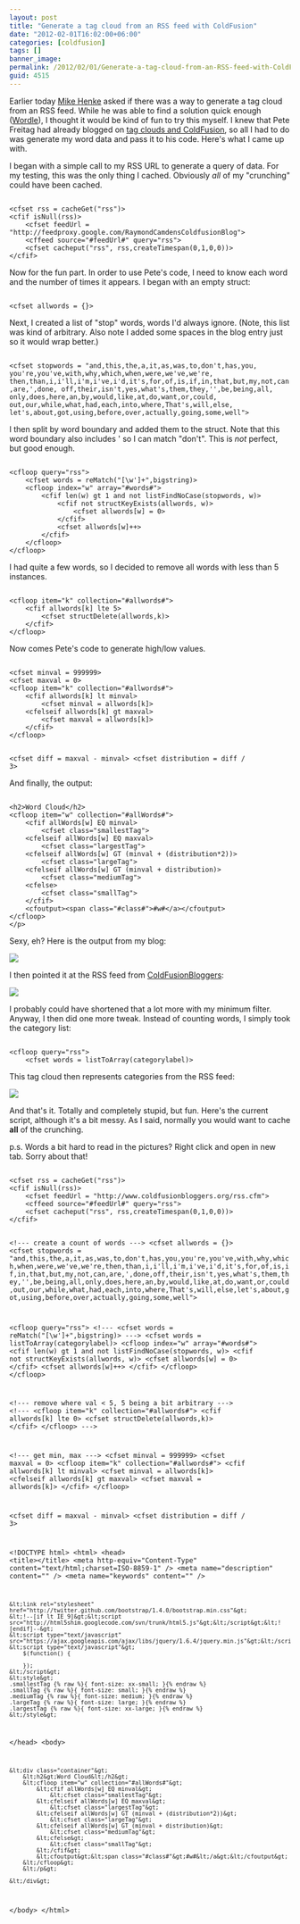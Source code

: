 ```yaml
---
layout: post
title: "Generate a tag cloud from an RSS feed with ColdFusion"
date: "2012-02-01T16:02:00+06:00"
categories: [coldfusion]
tags: []
banner_image: 
permalink: /2012/02/01/Generate-a-tag-cloud-from-an-RSS-feed-with-ColdFusion
guid: 4515
---
```


Earlier today <a href="http://henke.ws/">Mike Henke</a> asked if there was a way to generate a tag cloud from an RSS feed. While he was able to find a solution quick enough (<a href="http://www.wordle.net">Wordle</a>), I thought it would be kind of fun to try this myself. I knew that Pete Freitag had already blogged on <a href="http://www.petefreitag.com/item/396.cfm">tag clouds and ColdFusion</a>, so all I had to do was generate my word data and pass it to his code. Here's what I came up with.
<!--more-->
<p>

I began with a simple call to my RSS URL to generate a query of data. For my testing, this was the only thing I cached. Obviously <i>all</i> of my "crunching" could have been cached. 

<p>

<code>
&lt;cfset rss = cacheGet("rss")&gt;
&lt;cfif isNull(rss)&gt;
	&lt;cfset feedUrl = "http://feedproxy.google.com/RaymondCamdensColdfusionBlog"&gt;
	&lt;cffeed source="#feedUrl#" query="rss"&gt;
	&lt;cfset cacheput("rss", rss,createTimespan(0,1,0,0))&gt;
&lt;/cfif&gt;
</code>

<p>

Now for the fun part. In order to use Pete's code, I need to know each word and the number of times it appears. I began with an empty struct:

<p>

<code>
&lt;cfset allwords = {}&gt;
</code>

<p>

Next, I created a list of "stop" words, words I'd always ignore. (Note, this list was kind of arbitrary. Also note I added some spaces in the blog entry just so it would wrap better.)

<p>

<code>
&lt;cfset stopwords = "and,this,the,a,it,as,was,to,don't,has,you, you're,you've,with,why,which,when,were,we've,we're, then,than,i,i'll,i'm,i've,i'd,it's,for,of,is,if,in,that,but,my,not,can,are,',done, off,their,isn't,yes,what's,them,they,'',be,being,all, only,does,here,an,by,would,like,at,do,want,or,could, out,our,while,what,had,each,into,where,That's,will,else, let's,about,got,using,before,over,actually,going,some,well"&gt;
</code>

<p>

I then split by word boundary and added them to the struct. Note that this word boundary also includes ' so I can match "don't". This is <i>not</i> perfect, but good enough.

<p>

<code>
&lt;cfloop query="rss"&gt;
	&lt;cfset words = reMatch("[\w']+",bigstring)&gt;
	&lt;cfloop index="w" array="#words#"&gt;
		&lt;cfif len(w) gt 1 and not listFindNoCase(stopwords, w)&gt;
			&lt;cfif not structKeyExists(allwords, w)&gt;
				&lt;cfset allwords[w] = 0&gt;
			&lt;/cfif&gt;
			&lt;cfset allwords[w]++&gt;
		&lt;/cfif&gt;
	&lt;/cfloop&gt;
&lt;/cfloop&gt;	
</code>

<p>

I had quite a few words, so I decided to remove all words with less than 5 instances.

<p>

<code>
&lt;cfloop item="k" collection="#allwords#"&gt;
	&lt;cfif allwords[k] lte 5&gt;
		&lt;cfset structDelete(allwords,k)&gt;
	&lt;/cfif&gt;
&lt;/cfloop&gt;
</code>

<p>

Now comes Pete's code to generate high/low values.

<p>

<code>
&lt;cfset minval = 999999&gt;
&lt;cfset maxval = 0&gt;
&lt;cfloop item="k" collection="#allwords#"&gt;
	&lt;cfif allwords[k] lt minval&gt;
		&lt;cfset minval = allwords[k]&gt;
	&lt;cfelseif allwords[k] gt maxval&gt;
		&lt;cfset maxval = allwords[k]&gt;
	&lt;/cfif&gt;
&lt;/cfloop&gt;

&lt;cfset diff = maxval - minval&gt;
&lt;cfset distribution = diff / 3&gt;
</code>

<p>

And finally, the output:

<p>

<code>
&lt;h2&gt;Word Cloud&lt;/h2&gt;
&lt;cfloop item="w" collection="#allWords#"&gt;
	&lt;cfif allWords[w] EQ minval&gt;
		&lt;cfset class="smallestTag"&gt;
	&lt;cfelseif allWords[w] EQ maxval&gt;
		&lt;cfset class="largestTag"&gt;
	&lt;cfelseif allWords[w] GT (minval + (distribution*2))&gt;
		&lt;cfset class="largeTag"&gt;
	&lt;cfelseif allWords[w] GT (minval + distribution)&gt;
		&lt;cfset class="mediumTag"&gt;
	&lt;cfelse&gt;
		&lt;cfset class="smallTag"&gt;
	&lt;/cfif&gt;
	&lt;cfoutput&gt;&lt;span class="#class#"&gt;#w#&lt;/a&gt;&lt;/cfoutput&gt;
&lt;/cfloop&gt;
&lt;/p&gt;
</code>

<p>

Sexy, eh? Here is the output from my blog:

<p>

<img src="https://static.raymondcamden.com/images/ScreenClip23.png" />

<p>

I then pointed it at the RSS feed from <a href="http://www.coldfusionbloggers.org">ColdFusionBloggers</a>:

<p>

<img src="https://static.raymondcamden.com/images/ScreenClip24.png" />

<p>

I probably could have shortened that a lot more with my minimum filter. Anyway, I then did one more tweak. Instead of counting words, I simply took the category list:

<p>

<code>
&lt;cfloop query="rss"&gt;
	&lt;cfset words = listToArray(categorylabel)&gt;
</code>

<p>

This tag cloud then represents categories from the RSS feed:

<p>

<img src="https://static.raymondcamden.com/images/ScreenClip25.png" />

<p>

And that's it. Totally and completely stupid, but fun. Here's the current script, although it's a bit messy. As I said, normally you would want to cache <b>all</b> of the crunching.

<p>

p.s. Words a bit hard to read in the pictures? Right click and open in new tab. Sorry about that!

<p>

<code>
&lt;cfset rss = cacheGet("rss")&gt;
&lt;cfif isNull(rss)&gt;
	&lt;cfset feedUrl = "http://www.coldfusionbloggers.org/rss.cfm"&gt;
	&lt;cffeed source="#feedUrl#" query="rss"&gt;
	&lt;cfset cacheput("rss", rss,createTimespan(0,1,0,0))&gt;
&lt;/cfif&gt;

&lt;!--- create a count of words ---&gt;
&lt;cfset allwords = {}&gt;
&lt;cfset stopwords = "and,this,the,a,it,as,was,to,don't,has,you,you're,you've,with,why,which,when,were,we've,we're,then,than,i,i'll,i'm,i've,i'd,it's,for,of,is,if,in,that,but,my,not,can,are,',done,off,their,isn't,yes,what's,them,they,'',be,being,all,only,does,here,an,by,would,like,at,do,want,or,could,out,our,while,what,had,each,into,where,That's,will,else,let's,about,got,using,before,over,actually,going,some,well"&gt;

&lt;cfloop query="rss"&gt;
	&lt;!---
	&lt;cfset words = reMatch("[\w']+",bigstring)&gt;
	---&gt;
	&lt;cfset words = listToArray(categorylabel)&gt;
	&lt;cfloop index="w" array="#words#"&gt;
		&lt;cfif len(w) gt 1 and not listFindNoCase(stopwords, w)&gt;
			&lt;cfif not structKeyExists(allwords, w)&gt;
				&lt;cfset allwords[w] = 0&gt;
			&lt;/cfif&gt;
			&lt;cfset allwords[w]++&gt;
		&lt;/cfif&gt;
	&lt;/cfloop&gt;
&lt;/cfloop&gt;	

&lt;!--- remove where val &lt; 5, 5 being a bit arbitrary ---&gt;
&lt;!---
&lt;cfloop item="k" collection="#allwords#"&gt;
	&lt;cfif allwords[k] lte 0&gt;
		&lt;cfset structDelete(allwords,k)&gt;
	&lt;/cfif&gt;
&lt;/cfloop&gt;
---&gt;

&lt;!--- get min, max ---&gt;
&lt;cfset minval = 999999&gt;
&lt;cfset maxval = 0&gt;
&lt;cfloop item="k" collection="#allwords#"&gt;
	&lt;cfif allwords[k] lt minval&gt;
		&lt;cfset minval = allwords[k]&gt;
	&lt;cfelseif allwords[k] gt maxval&gt;
		&lt;cfset maxval = allwords[k]&gt;
	&lt;/cfif&gt;
&lt;/cfloop&gt;

&lt;cfset diff = maxval - minval&gt;
&lt;cfset distribution = diff / 3&gt;

&lt;!DOCTYPE html&gt;
&lt;html&gt;
&lt;head&gt;
    &lt;title&gt;&lt;/title&gt;
	&lt;meta http-equiv="Content-Type" content="text/html;charset=ISO-8859-1" /&gt;	
	&lt;meta name="description" content="" /&gt;
	&lt;meta name="keywords" content="" /&gt;

	&lt;link rel="stylesheet" href="http://twitter.github.com/bootstrap/1.4.0/bootstrap.min.css"&gt;
	&lt;!--[if lt IE 9]&gt;&lt;script src="http://html5shim.googlecode.com/svn/trunk/html5.js"&gt;&lt;/script&gt;&lt;![endif]--&gt;
	&lt;script type="text/javascript" src="https://ajax.googleapis.com/ajax/libs/jquery/1.6.4/jquery.min.js"&gt;&lt;/script&gt;
	&lt;script type="text/javascript"&gt;
		$(function() {
			
		});	
	&lt;/script&gt;
	&lt;style&gt;
	.smallestTag {% raw %}{ font-size: xx-small; }{% endraw %}
	.smallTag {% raw %}{ font-size: small; }{% endraw %}
	.mediumTag {% raw %}{ font-size: medium; }{% endraw %}
	.largeTag {% raw %}{ font-size: large; }{% endraw %}
	.largestTag {% raw %}{ font-size: xx-large; }{% endraw %} 
	&lt;/style&gt;
&lt;/head&gt;
&lt;body&gt;

	&lt;div class="container"&gt;
		&lt;h2&gt;Word Cloud&lt;/h2&gt;
		&lt;cfloop item="w" collection="#allWords#"&gt;
			&lt;cfif allWords[w] EQ minval&gt;
				&lt;cfset class="smallestTag"&gt;
			&lt;cfelseif allWords[w] EQ maxval&gt;
				&lt;cfset class="largestTag"&gt;
			&lt;cfelseif allWords[w] GT (minval + (distribution*2))&gt;
				&lt;cfset class="largeTag"&gt;
			&lt;cfelseif allWords[w] GT (minval + distribution)&gt;
				&lt;cfset class="mediumTag"&gt;
			&lt;cfelse&gt;
				&lt;cfset class="smallTag"&gt;
			&lt;/cfif&gt;
			&lt;cfoutput&gt;&lt;span class="#class#"&gt;#w#&lt;/a&gt;&lt;/cfoutput&gt;
		&lt;/cfloop&gt;
		&lt;/p&gt;

	&lt;/div&gt;

&lt;/body&gt;
&lt;/html&gt;
</code>